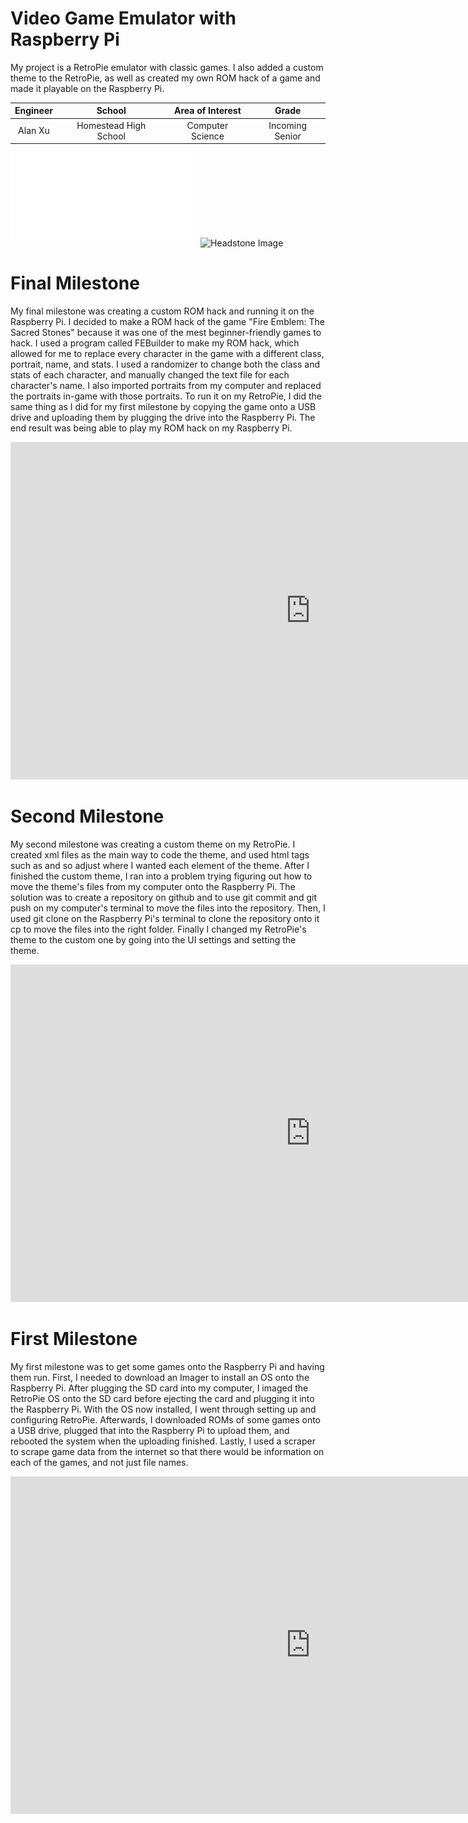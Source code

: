 ﻿# Video Game Emulator with Raspberry Pi
My project is a RetroPie emulator with classic games. I also added a custom theme to the RetroPie, as well as created my own ROM hack of a game and made it playable on the Raspberry Pi.

| **Engineer** | **School** | **Area of Interest** | **Grade** |
|:--:|:--:|:--:|:--:|
| Alan Xu | Homestead High School | Computer Science | Incoming Senior

![Documentation](./Documentation.pdf)
![Headstone Image](https://bluestampengineering.com/wp-content/uploads/2016/05/improve.jpg)

# Final Milestone
  

My final milestone was creating a custom ROM hack and running it on the Raspberry Pi. I decided to make a ROM hack of the game "Fire Emblem: The Sacred Stones" because it was one of the mest beginner-friendly games to hack. I used a program called FEBuilder to make my ROM hack, which allowed for me to replace every character in the game with a different class, portrait, name, and stats. I used a randomizer to change both the class and stats of each character, and manually changed the text file for each character's name. I also imported portraits from my computer and replaced the portraits in-game with those portraits. To run it on my RetroPie, I did the same thing as I did for my first milestone by copying the game onto a USB drive and uploading them by plugging the drive into the Raspberry Pi. The end result was being able to play my ROM hack on my Raspberry Pi.

<iframe width="960" height="540" src="https://www.youtube.com/embed/uCStOtTmm-I" title="YouTube video player" frameborder="0" allow="accelerometer; autoplay; clipboard-write; encrypted-media; gyroscope; picture-in-picture" allowfullscreen></iframe>

# Second Milestone
  

My second milestone was creating a custom theme on my RetroPie. I created xml files as the main way to code the theme, and used html tags such as <pos> and <size> so adjust where I wanted each element of the theme. After I finished the custom theme, I ran into a problem trying figuring out how to move the theme's files from my computer onto the Raspberry Pi. The solution was to create a repository on github and to use git commit and git push on my computer's terminal to move the files into the repository. Then, I used git clone on the Raspberry Pi's terminal to clone the repository onto it cp to move the files into the right folder. Finally I changed my RetroPie's theme to the custom one by going into the UI settings and setting the theme.

<iframe width="960" height="540" src="https://www.youtube.com/embed/FegulsH6aBU" title="YouTube video player" frameborder="0" allow="accelerometer; autoplay; clipboard-write; encrypted-media; gyroscope; picture-in-picture" allowfullscreen></iframe>

# First Milestone
  

My first milestone was to get some games onto the Raspberry Pi and having them run. First, I needed to download an Imager to install an OS onto the Raspberry Pi. After plugging the SD card into my computer, I imaged the RetroPie OS onto the SD card before ejecting the card and plugging it into the Raspberry Pi. With the OS now installed, I went through setting up and configuring RetroPie. Afterwards, I downloaded ROMs of some games onto a USB drive, plugged that into the Raspberry Pi to upload them, and rebooted the system when the uploading finished. Lastly, I used a scraper to scrape game data from the internet so that there would be information on each of the games, and not just file names.

<iframe width="960" height="540" src="https://www.youtube.com/embed/r9o8L-GPINI" title="YouTube video player" frameborder="0" allow="accelerometer; autoplay; clipboard-write; encrypted-media; gyroscope; picture-in-picture" allowfullscreen></iframe>
